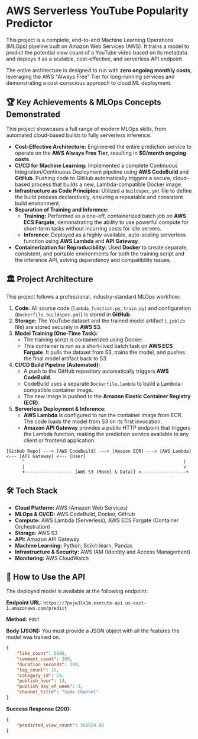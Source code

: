 # AWS Serverless YouTube Popularity Predictor

This project is a complete, end-to-end Machine Learning Operations (MLOps) pipeline built on Amazon Web Services (AWS). It trains a model to predict the potential view count of a YouTube video based on its metadata and deploys it as a scalable, cost-effective, and serverless API endpoint.

The entire architecture is designed to run with **zero ongoing monthly costs**, leveraging the AWS "Always Free" Tier for long-running services and demonstrating a cost-conscious approach to cloud ML deployment.

## 🏆 Key Achievements & MLOps Concepts Demonstrated

This project showcases a full range of modern MLOps skills, from automated cloud-based builds to fully serverless inference.

*   **Cost-Effective Architecture:** Engineered the entire prediction service to operate on the **AWS Always Free Tier**, resulting in **$0/month ongoing costs**.
*   **CI/CD for Machine Learning:** Implemented a complete Continuous Integration/Continuous Deployment pipeline using **AWS CodeBuild** and **GitHub**. Pushing code to GitHub automatically triggers a secure, cloud-based process that builds a new, Lambda-compatible Docker image.
*   **Infrastructure as Code Principles:** Utilized a `buildspec.yml` file to define the build process declaratively, ensuring a repeatable and consistent build environment.
*   **Separation of Training and Inference:**
    *   **Training:** Performed as a one-off, containerized batch job on **AWS ECS Fargate**, demonstrating the ability to use powerful compute for short-term tasks without incurring costs for idle servers.
    *   **Inference:** Deployed as a highly-available, auto-scaling serverless function using **AWS Lambda** and **API Gateway**.
*   **Containerization for Reproducibility:** Used **Docker** to create separate, consistent, and portable environments for both the training script and the inference API, solving dependency and compatibility issues.

## 🏛️ Project Architecture

This project follows a professional, industry-standard MLOps workflow:

1.  **Code:** All source code (`lambda_function.py`, `train.py`) and configuration (`Dockerfile`, `buildspec.yml`) is stored in **GitHub**.
2.  **Storage:** The YouTube dataset and the trained model artifact (`.joblib` file) are stored securely in **AWS S3**.
3.  **Model Training (One-Time Task):**
    *   The training script is containerized using Docker.
    *   This container is run as a short-lived batch task on **AWS ECS Fargate**. It pulls the dataset from S3, trains the model, and pushes the final model artifact back to S3.
4.  **CI/CD Build Pipeline (Automated):**
    *   A push to the GitHub repository automatically triggers **AWS CodeBuild**.
    *   CodeBuild uses a separate `Dockerfile.lambda` to build a Lambda-compatible container image.
    *   The new image is pushed to the **Amazon Elastic Container Registry (ECR)**.
5.  **Serverless Deployment & Inference:**
    *   **AWS Lambda** is configured to run the container image from ECR. The code loads the model from S3 on its first invocation.
    *   **Amazon API Gateway** provides a public HTTP endpoint that triggers the Lambda function, making the prediction service available to any client or frontend application.

```
[GitHub Repo] ---> [AWS CodeBuild] ---> [Amazon ECR] ---> [AWS Lambda] <--- [API Gateway] <--- [User]
      ^                                                            |
      |                                                            v
      +------------------ [AWS S3 (Model & Data)] <-----------------+
```

## 🛠️ Tech Stack

*   **Cloud Platform:** AWS (Amazon Web Services)
*   **MLOps & CI/CD:** AWS CodeBuild, Docker, GitHub
*   **Compute:** AWS Lambda (Serverless), AWS ECS Fargate (Container Orchestration)
*   **Storage:** AWS S3
*   **API:** Amazon API Gateway
*   **Machine Learning:** Python, Scikit-learn, Pandas
*   **Infrastructure & Security:** AWS IAM (Identity and Access Management)
*   **Monitoring:** AWS CloudWatch

## 🚀 How to Use the API

The deployed model is available at the following endpoint:

**Endpoint URL:** `https://7pxjw3lx1m.execute-api.us-east-1.amazonaws.com/predict`

**Method:** `POST`

**Body (JSON):**
You must provide a JSON object with all the features the model was trained on.

```json
{
    "like_count": 5000,
    "comment_count": 200,
    "duration_seconds": 300,
    "tag_count": 15,
    "category_id": 24,
    "publish_hour": 14,
    "publish_day_of_week": 3,
    "channel_title": "Some Channel"
}
```

**Success Response (200):**
```json
{
    "predicted_view_count": 568924.08
}
```